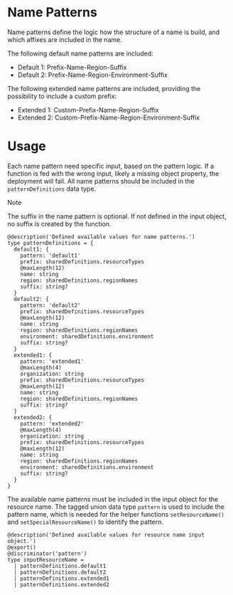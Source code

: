 # Name Patterns

Name patterns define the logic how the structure of a name is build, and which affixes are included in the name.

The following default name patterns are included:  
  - Default 1: Prefix-Name-Region-Suffix
  - Default 2: Prefix-Name-Region-Environment-Suffix
  
The following extended name patterns are included, providing the possibility to include a custom prefix:
  - Extended 1: Custom-Prefix-Name-Region-Suffix
  - Extended 2: Custom-Prefix-Name-Region-Environment-Suffix

# Usage

Each name pattern need specific input, based on the pattern logic. If a function is fed with the wrong input, likely a missing object property, the deployment will fail. All name patterns should be included in the `patternDefinitions` data type.

> [!NOTE]
> The suffix in the name pattern is optional. If not defined in the input object, no suffix is created by the function.

```bicep
@description('Defined available values for name patterns.')
type patternDefinitions = {
  default1: {
    pattern: 'default1'
    prefix: sharedDefinitions.resourceTypes    
    @maxLength(12)
    name: string
    region: sharedDefinitions.regionNames
    suffix: string?
  }
  default2: {
    pattern: 'default2'
    prefix: sharedDefinitions.resourceTypes      
    @maxLength(12)
    name: string
    region: sharedDefinitions.regionNames
    environment: sharedDefinitions.environment
    suffix: string?
  }
  extended1: {
    pattern: 'extended1'
    @maxLength(4)
    organization: string
    prefix: sharedDefinitions.resourceTypes      
    @maxLength(12)
    name: string
    region: sharedDefinitions.regionNames
    suffix: string?
  }
  extended2: {
    pattern: 'extended2'
    @maxLength(4)
    organization: string
    prefix: sharedDefinitions.resourceTypes      
    @maxLength(12)
    name: string
    region: sharedDefinitions.regionNames
    environment: sharedDefinitions.environment
    suffix: string?
  }
}
```

The available name patterns must be included in the input object for the resource name. The tagged union data type `pattern` is used to include the pattern name, which is needed for the helper functions `setResourceName()` and `setSpecialResourceName()` to identify the pattern.

```bicep
@description('Defined available values for resource name input object.')
@export()
@discriminator('pattern')
type inputResourceName =
  | patternDefinitions.default1
  | patternDefinitions.default2
  | patternDefinitions.extended1
  | patternDefinitions.extended2
```
